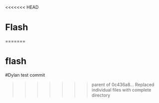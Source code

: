 <<<<<<< HEAD
# Flash
=======
# flash

#Dylan test commit
>>>>>>> parent of 0c436a8... Replaced individual files with complete directory
